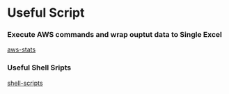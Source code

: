 # Useful Script

### Execute AWS commands and wrap ouptut data to Single Excel
[aws-stats](aws-stats)

### Useful Shell Sripts 
[shell-scripts](shell-scripts)
